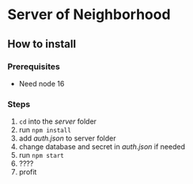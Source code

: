 # Server of Neighborhood

## How to install

### Prerequisites
- Need node 16

### Steps
1. `cd` into the *server* folder
2. run `npm install`
3. add *auth.json* to server folder
4. change database and secret in *auth.json* if needed
5. run `npm start`
6. ????
7. profit